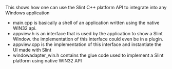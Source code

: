 <!-- Copyright © SixtyFPS GmbH <info@slint.dev> ; SPDX-License-Identifier: GPL-3.0-only OR LicenseRef-Slint-Royalty-free-1.1 OR LicenseRef-Slint-commercial -->
This shows how one can use the Slint C++ platform API to integrate into any Windows application

 - main.cpp is basically a shell of an application written using the native WIN32 api.
 - appview.h is an interface that is used by the application to show a Slint Window.
   the implementation of this interface could even be in a plugin.
 - appview.cpp is the implementation of this interface and instantiate the UI made with Slint
 - windowadapter_win.h contains the glue code used to implement a Slint platform using native WIN32 API